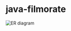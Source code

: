 # java-filmorate
![ER diagram](https://github.com/vitaliibredun/java-filmorate/blob/main/src/main/resources/ER%20diagram.png?raw=true)
